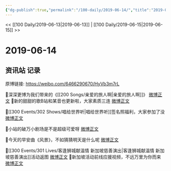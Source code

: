 ```yaml
---
{"dg-publish":true,"permalink":"/100-daily/2019-06-14/","title":"2019-06-14"}
---
```



<< [[100 Daily/2019-06-13\|2019-06-13]] | [[100 Daily/2019-06-15\|2019-06-15]] >>

# 2019-06-14

## 资讯站 记录

原博链接: https://weibo.com/6466290670/HyVb3m7rL

🌛深深更博为我们带来的《[[200 Songs/亲爱的旅人啊\|亲爱的旅人啊]]》
[微博正文](https://m.weibo.cn/6466290670/4383165554793696)
🌛新的甜甜的歌B站和某音也更新啦，大家素质三连
[微博正文](https://m.weibo.cn/6466290670/4383185511630772)

🌛[[300 Events/302 Shows/唱给世界听\|唱给世界听]]签名照福利，大家参加了没
[微博正文](https://m.weibo.cn/6466290670/4383128434792376)

🌛小站的破万小剧场是不是超级可爱呀
[微博正文](https://m.weibo.cn/6466290670/4383053398904464)

🌛今天的早安曲《风景》，不如猜猜明天是什么呢
[微博正文](https://m.weibo.cn/6466290670/4382988303333479)

🌛[[300 Events/301 Lives/客逢狮城献温情 新加坡慈善演出\|客逢狮城献温情 新加坡慈善演出]]活动返图
[微博正文](https://m.weibo.cn/6466290670/4383067898359230)
🌛新加坡活动前线应援视频，不远万里为你而来
[微博正文](https://m.weibo.cn/6466290670/4383063410691080)
